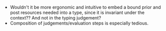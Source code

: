 - Wouldn't it be more ergonomic and intuitive to embed a bound prior and post resources needed into a type, since it is invariant under the context?? And not in the typing judgement?
- Composition of judgements/evaluation steps is especially tedious.